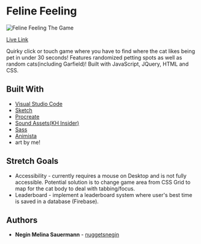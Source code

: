# Feline Feeling
![Feline Feeling The Game](https://i.imgur.com/2Abe4S1.png)

[Live Link](https://nuggetsnegin.github.io/feline-feeling/)

Quirky click or touch game where you have to find where the cat likes being pet in under 30 seconds! Features randomized petting spots as well as random cats(including Garfield)! Built with JavaScript, JQuery, HTML and CSS.

## Built With

* [Visual Studio Code](https://code.visualstudio.com/) 
* [Sketch](https://www.sketch.com/)
* [Procreate](https://procreate.art/)
* [Sound Assets(KH Insider)](https://downloads.khinsider.com/)
* [Sass](https://sass-lang.com/)
* [Animista](https://animista.net/)
* art by me!


## Stretch Goals
* Accessibility - currently requires a mouse on Desktop and is not fully accessible. Potential solution is to change game area from CSS Grid to map for the cat body to deal with tabbing/focus.
* Leaderboard - implement a leaderboard system where user's best time is saved in a database (Firebase).

## Authors

* **Negin Melina Sauermann** - [nuggetsnegin](https://github.com/nuggetsnegin)
